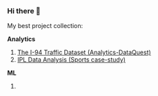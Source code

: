 ### Hi there 👋

My best project collection:

**Analytics**
1. [The I-94 Traffic Dataset (Analytics-DataQuest)](https://github.com/prashanth1231999/Data-Science-/tree/main/16.The%20I-94%20Traffic%20Dataset%20(Analytics-DataQuest))
2. [IPL Data Analysis (Sports case-study)](https://github.com/prashanth1231999/Data-Analytics-Real-World-Projects-in-Python-Udemy-/tree/main/5.%20IPL%20Data%20Analysis%20(Sports%20case-study))

**ML**

1.
<!--
**prashanth1231999/prashanth1231999** is a ✨ _special_ ✨ repository because its `README.md` (this file) appears on your GitHub profile.

Here are some ideas to get you started:

- 🔭 I’m currently working on ...
- 🌱 I’m currently learning ...
- 👯 I’m looking to collaborate on ...
- 🤔 I’m looking for help with ...
- 💬 Ask me about ...
- 📫 How to reach me: ...
- 😄 Pronouns: ...
- ⚡ Fun fact: ...
-->


